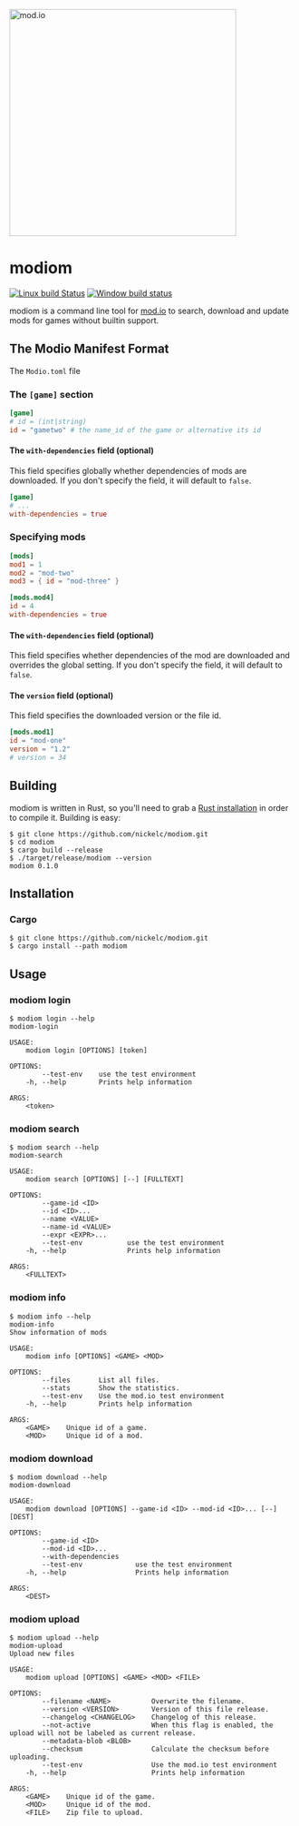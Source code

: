 <a href="https://mod.io"><img src="https://static.mod.io/v1/images/branding/modio-color-dark.svg" alt="mod.io" width="400"/></a>

# modiom
[![Linux build Status][travis-badge]][travis-url]
[![Window build status][appveyor-badge]][appveyor-url]

[appveyor-badge]: https://ci.appveyor.com/api/projects/status/github/nickelc/modiom?svg=true
[appveyor-url]: https://ci.appveyor.com/project/nickelc/modiom
[travis-badge]: https://travis-ci.org/nickelc/modiom.svg?branch=master
[travis-url]: https://travis-ci.org/nickelc/modiom

modiom is a command line tool for [mod.io](https://mod.io) to search, download and update mods for games without builtin support.

## The Modio Manifest Format

The `Modio.toml` file

### The `[game]` section

```toml
[game]
# id = (int|string)
id = "gametwo" # the name_id of the game or alternative its id
```

#### The `with-dependencies` field (optional)

This field specifies globally whether dependencies of mods are downloaded.
If you don't specify the field, it will default to `false`.

```toml
[game]
# ...
with-dependencies = true
```

### Specifying mods

```toml
[mods]
mod1 = 1
mod2 = "mod-two"
mod3 = { id = "mod-three" }

[mods.mod4]
id = 4
with-dependencies = true
```

#### The `with-dependencies` field (optional)

This field specifies whether dependencies of the mod are downloaded and overrides the global setting.
If you don't specify the field, it will default to `false`.

#### The `version` field (optional)

This field specifies the downloaded version or the file id.

```toml
[mods.mod1]
id = "mod-one"
version = "1.2"
# version = 34
```

## Building

modiom is written in Rust, so you'll need to grab a
[Rust installation](https://www.rust-lang.org/) in order to compile it.
Building is easy:

```
$ git clone https://github.com/nickelc/modiom.git
$ cd modiom
$ cargo build --release
$ ./target/release/modiom --version
modiom 0.1.0
```

## Installation

### Cargo

```
$ git clone https://github.com/nickelc/modiom.git
$ cargo install --path modiom
```

## Usage

### modiom login

```
$ modiom login --help
modiom-login

USAGE:
    modiom login [OPTIONS] [token]

OPTIONS:
        --test-env    use the test environment
    -h, --help        Prints help information

ARGS:
    <token>
```

### modiom search

```
$ modiom search --help
modiom-search

USAGE:
    modiom search [OPTIONS] [--] [FULLTEXT]

OPTIONS:
        --game-id <ID>
        --id <ID>...
        --name <VALUE>
        --name-id <VALUE>
        --expr <EXPR>...
        --test-env           use the test environment
    -h, --help               Prints help information

ARGS:
    <FULLTEXT>
```

### modiom info

```
$ modiom info --help
modiom-info
Show information of mods

USAGE:
    modiom info [OPTIONS] <GAME> <MOD>

OPTIONS:
        --files       List all files.
        --stats       Show the statistics.
        --test-env    Use the mod.io test environment
    -h, --help        Prints help information

ARGS:
    <GAME>    Unique id of a game.
    <MOD>     Unique id of a mod.
```

### modiom download

```
$ modiom download --help
modiom-download

USAGE:
    modiom download [OPTIONS] --game-id <ID> --mod-id <ID>... [--] [DEST]

OPTIONS:
        --game-id <ID>
        --mod-id <ID>...
        --with-dependencies
        --test-env             use the test environment
    -h, --help                 Prints help information

ARGS:
    <DEST>
```

### modiom upload

```
$ modiom upload --help
modiom-upload
Upload new files

USAGE:
    modiom upload [OPTIONS] <GAME> <MOD> <FILE>

OPTIONS:
        --filename <NAME>          Overwrite the filename.
        --version <VERSION>        Version of this file release.
        --changelog <CHANGELOG>    Changelog of this release.
        --not-active               When this flag is enabled, the upload will not be labeled as current release.
        --metadata-blob <BLOB>
        --checksum                 Calculate the checksum before uploading.
        --test-env                 Use the mod.io test environment
    -h, --help                     Prints help information

ARGS:
    <GAME>    Unique id of the game.
    <MOD>     Unique id of the mod.
    <FILE>    Zip file to upload.
```

